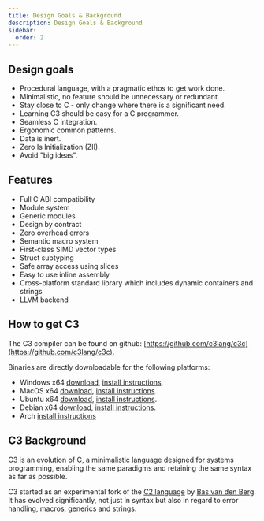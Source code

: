 ```yaml
---
title: Design Goals & Background
description: Design Goals & Background
sidebar:
  order: 2
---
```


## Design goals

- Procedural language, with a pragmatic ethos to get work done.
- Minimalistic, no feature should be unnecessary or redundant.
- Stay close to C - only change where there is a significant need.
- Learning C3 should be easy for a C programmer.
- Seamless C integration.
- Ergonomic common patterns.
- Data is inert.
- Zero Is Initialization (ZII).
- Avoid "big ideas".

## Features

- Full C ABI compatibility  
- Module system 
- Generic modules
- Design by contract
- Zero overhead errors
- Semantic macro system
- First-class SIMD vector types
- Struct subtyping
- Safe array access using slices
- Easy to use inline assembly
- Cross-platform standard library which includes dynamic containers and strings
- LLVM backend

## How to get C3
The C3 compiler can be found on github: [https://github.com/c3lang/c3c](https://github.com/c3lang/c3c).

Binaries are directly downloadable for the following platforms:

- Windows x64 [download](https://github.com/c3lang/c3c/releases/download/latest/c3-windows.zip), 
[install instructions](/install-c3/prebuilt-binaries/#installing-on-windows).
- MacOS x64 [download](https://github.com/c3lang/c3c/releases/download/latest/c3-macos.zip), 
[install instructions](/install-c3/prebuilt-binaries/#installing-on-mac-arm64).
- Ubuntu x64 [download](https://github.com/c3lang/c3c/releases/download/latest/c3-ubuntu-20.tar.gz), 
[install instructions](/install-c3/prebuilt-binaries/#installing-on-ubuntu).
- Debian x64 [download](https://github.com/c3lang/c3c/releases/download/latest/c3-linux.tar.gz), 
[install instructions](/install-c3/prebuilt-binaries/#installing-on-debian).
- Arch [install instructions](/install-c3/prebuilt-binaries/#installing-on-arch-linux)

## C3 Background

C3 is an evolution of C, a minimalistic language designed for systems 
programming, enabling the same paradigms and retaining the same syntax 
as far as possible.

C3 started as an experimental fork of the [C2 language](http://www.c2lang.org/) 
by [Bas van den Berg](https://github.com/bvdberg). 
It has evolved significantly, not just in syntax but also 
in regard to error handling, macros, generics and strings.

